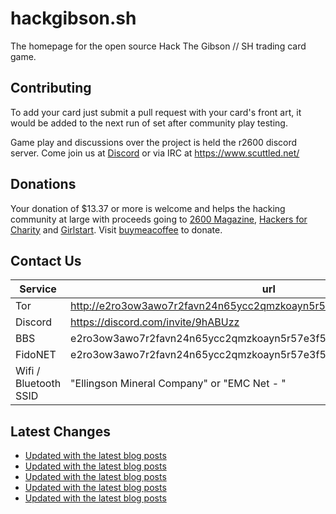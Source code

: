 # hackgibson.sh
The homepage for the open source Hack The Gibson // SH trading card game.


## Contributing

To add your card just submit a pull request with your card's front art, it would be added to the next run of set after community play testing.

Game play and discussions over the project is held the r2600 discord server. Come join us at [Discord](https://discord.com/invite/9hABUzz) or via IRC at https://www.scuttled.net/


## Donations

Your donation of $13.37 or more is welcome and helps the hacking community at large with proceeds going to [2600 Magazine](https://2600.com/), [Hackers for Charity](https://hackersforcharity.org) and [Girlstart](https://girlstart.org).  Visit [buymeacoffee](https://www.buymeacoffee.com/hackgibson.sh) to donate.


## Contact Us

Service | url
-|-
Tor | http://e2ro3ow3awo7r2favn24n65ycc2qmzkoayn5r57e3f56nvjwdcgg32ad.onion
Discord | https://discord.com/invite/9hABUzz
BBS | e2ro3ow3awo7r2favn24n65ycc2qmzkoayn5r57e3f56nvjwdcgg32ad.onion:23
FidoNET | e2ro3ow3awo7r2favn24n65ycc2qmzkoayn5r57e3f56nvjwdcgg32ad.onion:24554
Wifi / Bluetooth SSID | "Ellingson Mineral Company" or "EMC Net - <fidonet address>"

## Latest Changes
<!-- BLOG-POST-LIST:START -->
- [Updated with the latest blog posts](https://github.com/DFW2600/hackgibson.sh/commit/e19e67762da43a01f391fcb4e8e65a1b672c8db1)
- [Updated with the latest blog posts](https://github.com/DFW2600/hackgibson.sh/commit/2134163c2351b64d4e7179b55568f69dbb33fd3d)
- [Updated with the latest blog posts](https://github.com/DFW2600/hackgibson.sh/commit/8c0641678c9c4627119acd5c132bc9ca8d64b15a)
- [Updated with the latest blog posts](https://github.com/DFW2600/hackgibson.sh/commit/6ec0eb6cdab729b1c422a0e8c53a435b5269051b)
- [Updated with the latest blog posts](https://github.com/DFW2600/hackgibson.sh/commit/0354fc2db6c94e1bedf13c023359d25485c6cb5b)
<!-- BLOG-POST-LIST:END -->
